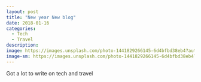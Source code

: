 ```yaml
---
layout: post
title: "New year New blog"
date: 2018-01-16
categories:
  - Tech
  - Travel
description: 
image: https://images.unsplash.com/photo-1441829266145-6d4bfbd38eb4?auto=format&fit=crop&w=2002&q=80
image-sm: https://images.unsplash.com/photo-1441829266145-6d4bfbd38eb4?auto=format&fit=crop&w=2002&q=80
---
```

Got a lot to write on tech and travel
